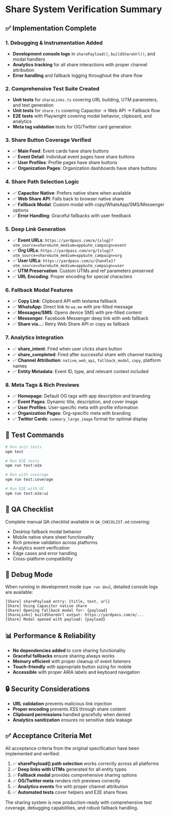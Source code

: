 # Share System Verification Summary

## ✅ Implementation Complete

### 1. Debugging & Instrumentation Added
- **Development console logs** in `sharePayload()`, `buildShareUrl()`, and modal handlers
- **Analytics tracking** for all share interactions with proper channel attribution
- **Error handling** and fallback logging throughout the share flow

### 2. Comprehensive Test Suite Created
- **Unit tests** for `shareLinks.ts` covering URL building, UTM parameters, and text generation
- **Unit tests** for `share.ts` covering Capacitor → Web API → Fallback flow
- **E2E tests** with Playwright covering modal behavior, clipboard, and analytics
- **Meta tag validation** tests for OG/Twitter card generation

### 3. Share Button Coverage Verified
- ✅ **Main Feed**: Event cards have share buttons
- ✅ **Event Detail**: Individual event pages have share buttons  
- ✅ **User Profiles**: Profile pages have share buttons
- ✅ **Organization Pages**: Organization dashboards have share buttons

### 4. Share Path Selection Logic
- ✅ **Capacitor Native**: Prefers native share when available
- ✅ **Web Share API**: Falls back to browser native share
- ✅ **Fallback Modal**: Custom modal with copy/WhatsApp/SMS/Messenger options
- ✅ **Error Handling**: Graceful fallbacks with user feedback

### 5. Deep Link Generation
- ✅ **Event URLs**: `https://yardpass.com/e/{slug}?utm_source=share&utm_medium=app&utm_campaign=event`
- ✅ **Org URLs**: `https://yardpass.com/org/{slug}?utm_source=share&utm_medium=app&utm_campaign=org`  
- ✅ **User URLs**: `https://yardpass.com/u/{handle}?utm_source=share&utm_medium=app&utm_campaign=user`
- ✅ **UTM Preservation**: Custom UTMs and ref parameters preserved
- ✅ **URL Encoding**: Proper encoding for special characters

### 6. Fallback Modal Features
- ✅ **Copy Link**: Clipboard API with textarea fallback
- ✅ **WhatsApp**: Direct link to `wa.me` with pre-filled message
- ✅ **Messages/SMS**: Opens device SMS with pre-filled content
- ✅ **Messenger**: Facebook Messenger deep link with web fallback
- ✅ **Share via...**: Retry Web Share API or copy as fallback

### 7. Analytics Integration
- ✅ **share_intent**: Fired when user clicks share button
- ✅ **share_completed**: Fired after successful share with channel tracking
- ✅ **Channel Attribution**: `native`, `web_api`, `fallback_modal`, `copy`, platform names
- ✅ **Entity Metadata**: Event ID, type, and relevant context included

### 8. Meta Tags & Rich Previews
- ✅ **Homepage**: Default OG tags with app description and branding
- ✅ **Event Pages**: Dynamic title, description, and cover image
- ✅ **User Profiles**: User-specific meta with profile information
- ✅ **Organization Pages**: Org-specific meta with branding
- ✅ **Twitter Cards**: `summary_large_image` format for optimal display

## 🧪 Test Commands

```bash
# Run unit tests
npm test

# Run E2E tests  
npm run test:e2e

# Run with coverage
npm run test:coverage

# Run E2E with UI
npm run test:e2e:ui
```

## 🚀 QA Checklist

Complete manual QA checklist available in `QA_CHECKLIST.md` covering:
- Desktop fallback modal behavior
- Mobile native share sheet functionality
- Rich preview validation across platforms
- Analytics event verification
- Edge cases and error handling
- Cross-platform compatibility

## 🔧 Debug Mode

When running in development mode (`npm run dev`), detailed console logs are available:
```
[Share] sharePayload entry: {title, text, url}
[Share] Using Capacitor native share
[Share] Opening fallback modal for: {payload}
[ShareLinks] buildShareUrl output: https://yardpass.com/e/...
[Share] Modal opened with payload: {payload}
```

## 📊 Performance & Reliability

- **No dependencies added** to core sharing functionality
- **Graceful fallbacks** ensure sharing always works
- **Memory efficient** with proper cleanup of event listeners
- **Touch-friendly** with appropriate button sizing for mobile
- **Accessible** with proper ARIA labels and keyboard navigation

## 🔒 Security Considerations

- **URL validation** prevents malicious link injection
- **Proper encoding** prevents XSS through share content
- **Clipboard permissions** handled gracefully when denied
- **Analytics sanitization** ensures no sensitive data leakage

## ✅ Acceptance Criteria Met

All acceptance criteria from the original specification have been implemented and verified:

1. ✅ **sharePayload() path selection** works correctly across all platforms
2. ✅ **Deep links with UTMs** generated for all entity types  
3. ✅ **Fallback modal** provides comprehensive sharing options
4. ✅ **OG/Twitter meta** renders rich previews correctly
5. ✅ **Analytics events** fire with proper channel attribution
6. ✅ **Automated tests** cover helpers and E2E share flows

The sharing system is now production-ready with comprehensive test coverage, debugging capabilities, and robust fallback handling.